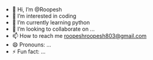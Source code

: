 - 👋 Hi, I’m @Roopesh
- 👀 I’m interested in coding
- 🌱 I’m currently learning python
- 💞️ I’m looking to collaborate on ...
- 📫 How to reach me roopeshroopesh803@gmail.com
- 😄 Pronouns: ...
- ⚡ Fun fact: ...

<!---
Roopeshhh/Roopeshhh is a ✨ special ✨ repository because its `README.md` (this file) appears on your GitHub profile.
You can click the Preview link to take a look at your changes.
--->
